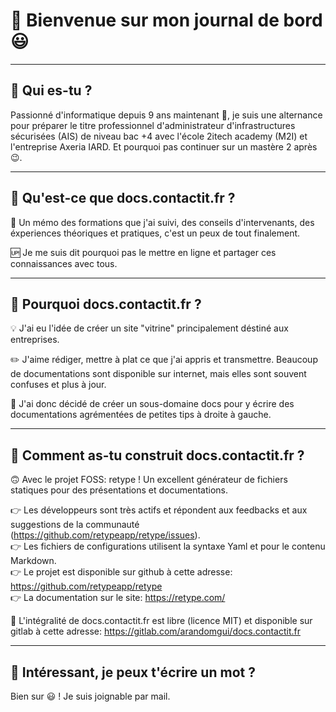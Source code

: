 # 🚀 Bienvenue sur mon journal de bord 😃

---

## 🤔 Qui es-tu ?

Passionné d'informatique depuis 9 ans maintenant 🧐, je suis une alternance pour préparer le titre professionnel d'administrateur d'infrastructures sécurisées (AIS) de niveau bac +4 avec l'école 2itech academy (M2I) et l'entreprise Axeria IARD.
Et pourquoi pas continuer sur un mastère 2 après 😉.

---

## 🤔 Qu'est-ce que docs.contactit.fr ?

📖 Un mémo des formations que j'ai suivi, des conseils d'intervenants, des éxperiences théoriques et pratiques, c'est un peux de tout finalement.  

🆙 Je me suis dit pourquoi pas le mettre en ligne et partager ces connaissances avec tous.

---

## 🤔 Pourquoi docs.contactit.fr ?

💡 J'ai eu l'idée de créer un site "vitrine" principalement déstiné aux entreprises.  

✏️ J'aime rédiger, mettre à plat ce que j'ai appris et transmettre. Beaucoup de documentations sont disponible sur internet, mais elles sont souvent confuses et plus à jour.  

📝 J'ai donc décidé de créer un sous-domaine docs pour y écrire des documentations agrémentées de petites tips à droite à gauche.

---

## 🤔 Comment as-tu construit docs.contactit.fr ?

🙃 Avec le projet FOSS: retype ! Un excellent générateur de fichiers statiques pour des présentations et documentations.  

👉 Les développeurs sont très actifs et répondent aux feedbacks et aux suggestions de la communauté (https://github.com/retypeapp/retype/issues).  
👉 Les fichiers de configurations utilisent la syntaxe Yaml et pour le contenu Markdown.  
👉 Le projet est disponible sur github à cette adresse: https://github.com/retypeapp/retype  
👉 La documentation sur le site: https://retype.com/  

🤜 L'intégralité de docs.contactit.fr est libre (licence MIT) et disponible sur gitlab à cette adresse: https://gitlab.com/arandomgui/docs.contactit.fr

---

## 🧐 Intéressant, je peux t'écrire un mot ?

Bien sur 😃 ! Je suis joignable par mail.
